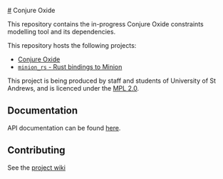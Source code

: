 [#](#) Conjure Oxide

This repository contains the in-progress Conjure Oxide constraints modelling
tool and its dependencies. 

This repository hosts the following projects:

* [Conjure Oxide](https://github.com/conjure-cp/conjure-oxide/tree/main/conjure_oxide)
* [`minion_rs` - Rust bindings to Minion](https://github.com/conjure-cp/conjure-oxide/tree/main/solvers/minion)

This project is being produced by staff and students of University of St
Andrews, and is licenced under the [MPL 2.0](./LICENCE).

## Documentation

API documentation can be found [here](https://conjure-cp.github.io/conjure-oxide/docs/).

## Contributing

See the [project wiki](https://github.com/conjure-cp/conjure-oxide/wiki)
<!-- vim: cc=80
-->
